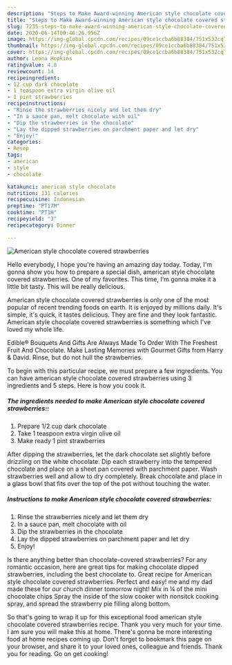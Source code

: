 ```yaml
---
description: "Steps to Make Award-winning American style chocolate covered strawberries"
title: "Steps to Make Award-winning American style chocolate covered strawberries"
slug: 7235-steps-to-make-award-winning-american-style-chocolate-covered-strawberries
date: 2020-06-14T00:46:26.956Z
image: https://img-global.cpcdn.com/recipes/09ce1ccba6b88384/751x532cq70/american-style-chocolate-covered-strawberries-recipe-main-photo.jpg
thumbnail: https://img-global.cpcdn.com/recipes/09ce1ccba6b88384/751x532cq70/american-style-chocolate-covered-strawberries-recipe-main-photo.jpg
cover: https://img-global.cpcdn.com/recipes/09ce1ccba6b88384/751x532cq70/american-style-chocolate-covered-strawberries-recipe-main-photo.jpg
author: Leona Hopkins
ratingvalue: 4.8
reviewcount: 14
recipeingredient:
- 12 cup dark chocolate
- 1 teaspoon extra virgin olive oil
- 1 pint strawberries
recipeinstructions:
- "Rinse the strawberries nicely and let them dry"
- "In a sauce pan, melt chocolate with oil"
- "Dip the strawberries in the chocolate"
- "Lay the dipped strawberries on parchment paper and let dry"
- "Enjoy!"
categories:
- Resep
tags:
- american
- style
- chocolate

katakunci: american style chocolate
nutrition: 131 calories
recipecuisine: Indonesian
preptime: "PT17M"
cooktime: "PT1H"
recipeyield: "3"
recipecategory: Dinner

---
```



![American style chocolate covered strawberries](https://img-global.cpcdn.com/recipes/09ce1ccba6b88384/751x532cq70/american-style-chocolate-covered-strawberries-recipe-main-photo.jpg)

Hello everybody, I hope you're having an amazing day today. Today, I'm gonna show you how to prepare a special dish, american style chocolate covered strawberries. One of my favorites. This time, I'm gonna make it a little bit tasty. This will be really delicious.

American style chocolate covered strawberries is only one of the most popular of recent trending foods on earth. It is enjoyed by millions daily. It's simple, it's quick, it tastes delicious. They are fine and they look fantastic. American style chocolate covered strawberries is something which I've loved my whole life.

Edible® Bouquets And Gifts Are Always Made To Order With The Freshest Fruit And Chocolate. Make Lasting Memories with Gourmet Gifts from Harry &amp; David. Rinse, but do not hull the strawberries.


To begin with this particular recipe, we must prepare a few ingredients. You can have american style chocolate covered strawberries using 3 ingredients and 5 steps. Here is how you cook it.

##### The ingredients needed to make American style chocolate covered strawberries::

1. Prepare 1/2 cup dark chocolate
1. Take 1 teaspoon extra virgin olive oil
1. Make ready 1 pint strawberries


After dipping the strawberries, let the dark chocolate set slightly before drizzling on the white chocolate. Dip each strawberry into the tempered chocolate and place on a sheet pan covered with parchment paper. Wash strawberries well and allow to dry completely. Break chocolate and place in a glass bowl that fits over the top of the pot without touching the water. 

##### Instructions to make American style chocolate covered strawberries:

1. Rinse the strawberries nicely and let them dry
1. In a sauce pan, melt chocolate with oil
1. Dip the strawberries in the chocolate
1. Lay the dipped strawberries on parchment paper and let dry
1. Enjoy!


Is there anything better than chocolate-covered strawberries? For any romantic occasion, here are great tips for making chocolate dipped strawberries, including the best chocolate to. Great recipe for American style chocolate covered strawberries. Perfect and easy! me and my dad made these for our church dinner tomorrow night! Mix in ¼ of the mini chocolate chips Spray the inside of the slow cooker with nonsitck cooking spray, and spread the strawberry pie filling along bottom. 

So that's going to wrap it up for this exceptional food american style chocolate covered strawberries recipe. Thank you very much for your time. I am sure you will make this at home. There's gonna be more interesting food at home recipes coming up. Don't forget to bookmark this page on your browser, and share it to your loved ones, colleague and friends. Thank you for reading. Go on get cooking!
